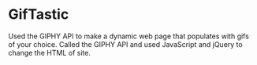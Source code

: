 # GifTastic

Used the GIPHY API to make a dynamic web page that populates with gifs of your choice. Called the GIPHY API and used JavaScript and jQuery to change the HTML of site.
